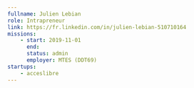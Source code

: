 ```yaml
---
fullname: Julien Lebian
role: Intrapreneur
link: https://fr.linkedin.com/in/julien-lebian-510710164
missions:
    - start: 2019-11-01
      end:
      status: admin
      employer: MTES (DDT69)
startups:
    - acceslibre
---
```

